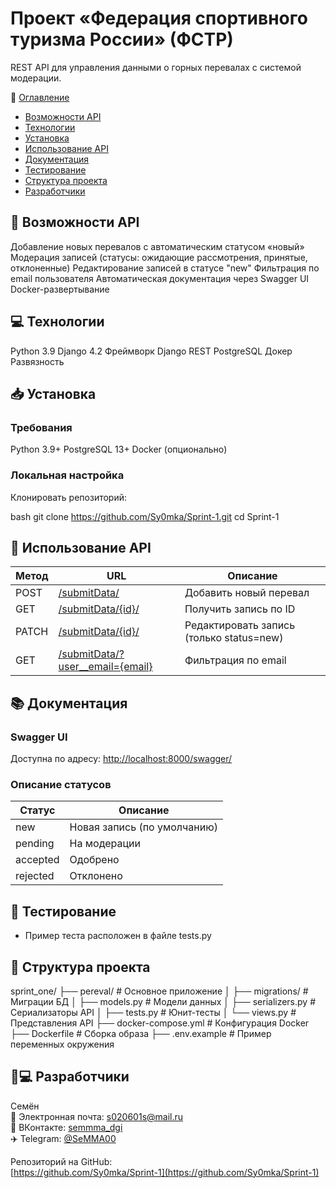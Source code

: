 # Проект «Федерация спортивного туризма России» (ФСТР)
REST API для управления данными о горных перевалах с системой модерации.

📌 [Оглавление](#оглавление)
- [Возможности API](#возможности-api)
- [Технологии](#технологии)
- [Установка](#установка)
- [Использование API](#использование-api)
- [Документация](#документация)
- [Тестирование](#тестирование)
- [Структура проекта](#структура-проекта)
- [Разработчики](#разработчики)

## 🚀 Возможности API
Добавление новых перевалов с автоматическим статусом «новый»
Модерация записей (статусы: ожидающие рассмотрения, принятые, отклоненные)
Редактирование записей в статусе "new"
Фильтрация по email пользователя
Автоматическая документация через Swagger UI
Docker-развертывание

## 💻 Технологии
Python 3.9
Django 4.2
Фреймворк Django REST
PostgreSQL
Докер
Развязность

## 📥 Установка
### Требования
Python 3.9+
PostgreSQL 13+
Docker (опционально)

### Локальная настройка
Клонировать репозиторий:

bash
git clone https://github.com/Sy0mka/Sprint-1.git
cd Sprint-1


## 📡 Использование API
| Метод | URL | Описание |
|-------|-----|----------|
| POST | [/submitData/](#submitdata) | Добавить новый перевал |
| GET | [/submitData/{id}/](#submitdataid) | Получить запись по ID |
| PATCH | [/submitData/{id}/](#submitdataid) | Редактировать запись (только status=new) |
| GET | [/submitData/?user__email={email}](#submitdataemail) | Фильтрация по email |

## 📚 Документация
### Swagger UI
Доступна по адресу:
[http://localhost:8000/swagger/](http://localhost:8000/swagger/)

### Описание статусов
| Статус | Описание |
|--------|----------|
| new | Новая запись (по умолчанию) |
| pending | На модерации |
| accepted | Одобрено |
| rejected | Отклонено |

## 🧪 Тестирование
- Пример теста расположен в файле tests.py

## 📂 Структура проекта

sprint_one/
├── pereval/ # Основное приложение
│   ├── migrations/ # Миграции БД
│   ├── models.py # Модели данных
│   ├── serializers.py # Сериализаторы API
│   ├── tests.py # Юнит-тесты
│   └── views.py # Представления API
├── docker-compose.yml # Конфигурация Docker
├── Dockerfile # Сборка образа
├── .env.example # Пример переменных окружения


## 👨💻 Разработчики
Семён  
📧 Электронная почта: [s020601s@mail.ru](mailto:s020601s@mail.ru)  
📱 ВКонтакте: [semmma_dgi](https://vk.com/semma_dgi)  
✈️ Telegram: [@SeMMA00](https://t.me/SeMMA00)

Репозиторий на GitHub:  
[https://github.com/Sy0mka/Sprint-1](https://github.com/Sy0mka/Sprint-1)








